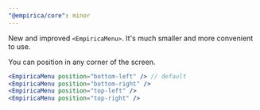 ```yaml
---
"@empirica/core": minor
---
```


New and improved `<EmpiricaMenu>`. It's much smaller and more convenient to use.

You can position in any corner of the screen.

```jsx
<EmpiricaMenu position="bottom-left" /> // default
<EmpiricaMenu position="bottom-right" />
<EmpiricaMenu position="top-left" />
<EmpiricaMenu position="top-right" />
```

